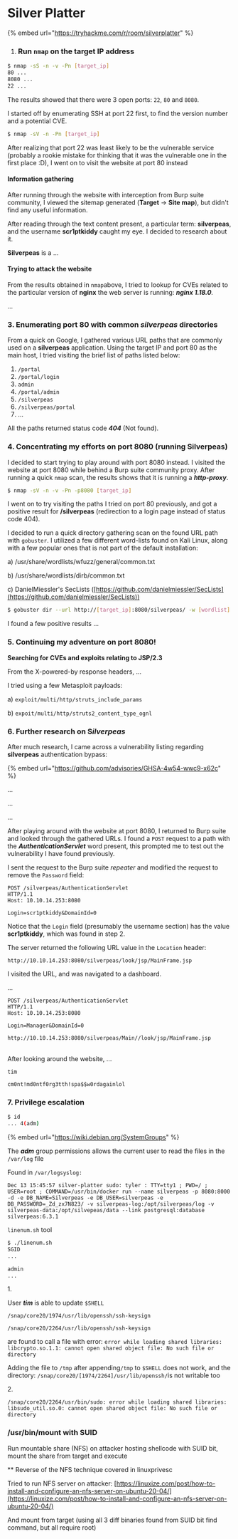 # Silver Platter

{% embed url="https://tryhackme.com/r/room/silverplatter" %}

1. ### Run `nmap` on the target IP address

```bash
$ nmap -sS -n -v -Pn [target_ip]
80 ...
8080 ...
22 ... 
```

The results showed that there were 3 open ports: `22`, `80` and `8080`.&#x20;

I started off by enumerating SSH at port 22 first, to find the version number and a potential CVE.

```bash
$ nmap -sV -n -Pn [target_ip]
```

After realizing that port 22 was least likely to be the vulnerable service (probably a rookie mistake for thinking that it was the vulnerable one in the first place :D), I went on to visit the website at port 80 instead

#### Information gathering

After running through the website with interception from Burp suite community, I viewed the sitemap generated (**Target** -> **Site map**), but didn't find any useful information.&#x20;

After reading through the text content present, a particular term: **silverpeas**, and the username **scr1ptkiddy** caught my eye. I decided to research about it.&#x20;

**Silverpeas** is a ...

#### Trying to attack the website

From the results obtained in `nmap`above, I tried to lookup for CVEs related to the particular version of **nginx** the web server is running: _**nginx 1.18.0**._&#x20;

...



### 3. Enumerating port 80 with common _silverpeas_ directories

From a quick on Google, I gathered various URL paths that are commonly used on a **silverpeas** application. Using the target IP and port 80 as the main host, I tried visiting the brief list of paths listed below:

1. `/portal`
2. `/portal/login`
3. `admin`
4. `/portal/admin`
5. `/silverpeas`
6. `/silverpeas/portal`
7. ...

All the paths returned status code _**404**_ (Not found).



### 4. Concentrating my efforts on port 8080 (running Silverpeas)

I decided to start trying to play around with port 8080 instead. I visited the website at port 8080 while behind a Burp suite community proxy. After running a quick `nmap` scan, the results shows that it is running a _**http-proxy**_.

```bash
$ nmap -sV -n -v -Pn -p8080 [target_ip]
```

I went on to try visiting the paths I tried on port 80 previously, and got a positive result for **/silverpeas** (redirection to a login page instead of status code 404).

I decided to run a quick directory gathering scan on the found URL path with `gobuster`. I utilized a few different word-lists found on Kali Linux, along with a few popular ones that is not part of the default installation:

a) /usr/share/wordlists/wfuzz/general/common.txt

b) /usr/share/wordlists/dirb/common.txt

c) DanielMiessler's SecLists ([https://github.com/danielmiessler/SecLists](https://github.com/danielmiessler/SecLists))

```bash
$ gobuster dir --url http://[target_ip]:8080/silverpeas/ -w [wordlist]
```

I found a few positive results ...

### 5. Continuing my adventure on port 8080!

**Searching for CVEs and exploits relating to JSP/2.3**

From the X-powered-by response headers, ...



I tried using a few Metasploit payloads:

a) `exploit/multi/http/struts_include_params`

b) `expoit/multi/http/struts2_content_type_ognl`



### 6. Further research on &#x53;_&#x69;lverpeas_

After much research, I came across a vulnerability listing regarding **silverpeas** authentication bypass:

{% embed url="https://github.com/advisories/GHSA-4w54-wwc9-x62c" %}

...

...

...



After playing around with the website at port 8080, I returned to Burp suite and looked through the gathered URLs. I found a `POST` request to a path with the _**AuthenticationServlet**_ word present, this prompted me to test out the vulnerability I have found previously.

I sent the request to the Burp suite _repeater_ and modified the request to remove the `Password` field:

```http
POST /silverpeas/AuthenticationServlet 
HTTP/1.1 
Host: 10.10.14.253:8080 

Login=scr1ptkiddy&DomainId=0
```

Notice that the `Login` field (presumably the username section) has the value **scr1ptkiddy**, which was found in step 2.

The server returned the following URL value in the `Location` header:

`http://10.10.14.253:8080/silverpeas/look/jsp/MainFrame.jsp`

I visited the URL, and was navigated to a dashboard.

...



```http
POST /silverpeas/AuthenticationServlet 
HTTP/1.1 
Host: 10.10.14.253:8080 

Login=Manager&DomainId=0
```



`http://10.10.14.253:8080/silverpeas/Main//look/jsp/MainFrame.jsp`

\
After looking around the website, ...

`tim`&#x20;

`cm0nt!md0ntf0rg3tth!spa$$w0rdagainlol`



### 7. Privilege escalation

```bash
$ id 
... 4(adm)
```

{% embed url="https://wiki.debian.org/SystemGroups" %}

The _**adm**_ group permissions allows the current user to read the files in the `/var/log` file

Found in `/var/logsyslog:`

`Dec 13 15:45:57 silver-platter sudo: tyler : TTY=tty1 ; PWD=/ ; USER=root ; COMMAND=/usr/bin/docker run --name silverpeas -p 8080:8000 -d -e DB_NAME=Silverpeas -e DB_USER=silverpeas -e DB_PASSWORD=_Zd_zx7N823/ -v silverpeas-log:/opt/silverpeas/log -v silverpeas-data:/opt/silvepeas/data --link postgresql:database silverpeas:6.3.1`



`linenum.sh` tool

```bash
$ ./linenum.sh
SGID
...

admin
...
```

1\.

User _**tim**_ is able to update `$SHELL`

`/snap/core20/1974/usr/lib/openssh/ssh-keysign`

`/snap/core20/2264/usr/lib/openssh/ssh-keysign`

are found to call a file with error: `error while loading shared libraries: libcrypto.so.1.1: cannot open shared object file: No such file or directory`

Adding the file to `/tmp` after appending`/tmp` to  `$SHELL` does not work, and the directory: `/snap/core20/[1974/2264]/usr/lib/openssh/`is not writable too



2\.

`/snap/core20/2264/usr/bin/sudo: error while loading shared libraries: libsudo_util.so.0: cannot open shared object file: No such file or directory`

### /usr/bin/mount with SUID

Run mountable share (NFS) on attacker hosting shellcode with SUID bit, mount the share from target and execute

\*\* Reverse of the NFS technique covered in linuxprivesc&#x20;

Tried to run NFS server on attacker: [https://linuxize.com/post/how-to-install-and-configure-an-nfs-server-on-ubuntu-20-04/](https://linuxize.com/post/how-to-install-and-configure-an-nfs-server-on-ubuntu-20-04/)

And mount from target (using all 3 diff binaries found from SUID bit find command, but all require root)
